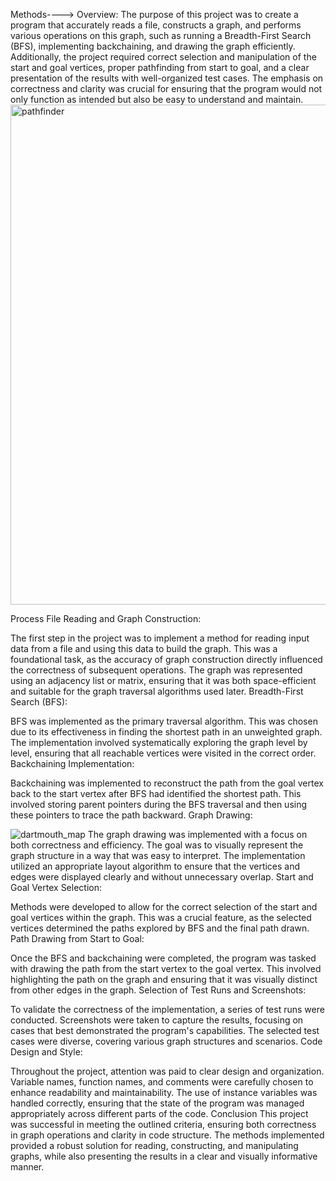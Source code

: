 Methods---->
Overview:
The purpose of this project was to create a program that accurately reads a file, constructs a graph, and performs various operations on this graph, such as running a Breadth-First Search (BFS), implementing backchaining, and drawing the graph efficiently. Additionally, the project required correct selection and manipulation of the start and goal vertices, proper pathfinding from start to goal, and a clear presentation of the results with well-organized test cases. The emphasis on correctness and clarity was crucial for ensuring that the program would not only function as intended but also be easy to understand and maintain.
<img width="800" alt="pathfinder" src="https://github.com/user-attachments/assets/f8f21b42-7a0b-4a1f-96ed-cb1b5b05796f">

Process
File Reading and Graph Construction:

The first step in the project was to implement a method for reading input data from a file and using this data to build the graph. This was a foundational task, as the accuracy of graph construction directly influenced the correctness of subsequent operations. The graph was represented using an adjacency list or matrix, ensuring that it was both space-efficient and suitable for the graph traversal algorithms used later.
Breadth-First Search (BFS):

BFS was implemented as the primary traversal algorithm. This was chosen due to its effectiveness in finding the shortest path in an unweighted graph. The implementation involved systematically exploring the graph level by level, ensuring that all reachable vertices were visited in the correct order.
Backchaining Implementation:

Backchaining was implemented to reconstruct the path from the goal vertex back to the start vertex after BFS had identified the shortest path. This involved storing parent pointers during the BFS traversal and then using these pointers to trace the path backward.
Graph Drawing:

![dartmouth_map](https://github.com/user-attachments/assets/b74da2d3-febc-4822-aeaa-32401c2e435d)
The graph drawing was implemented with a focus on both correctness and efficiency. The goal was to visually represent the graph structure in a way that was easy to interpret. The implementation utilized an appropriate layout algorithm to ensure that the vertices and edges were displayed clearly and without unnecessary overlap.
Start and Goal Vertex Selection:

Methods were developed to allow for the correct selection of the start and goal vertices within the graph. This was a crucial feature, as the selected vertices determined the paths explored by BFS and the final path drawn.
Path Drawing from Start to Goal:

Once the BFS and backchaining were completed, the program was tasked with drawing the path from the start vertex to the goal vertex. This involved highlighting the path on the graph and ensuring that it was visually distinct from other edges in the graph.
Selection of Test Runs and Screenshots:

To validate the correctness of the implementation, a series of test runs were conducted. Screenshots were taken to capture the results, focusing on cases that best demonstrated the program's capabilities. The selected test cases were diverse, covering various graph structures and scenarios.
Code Design and Style:

Throughout the project, attention was paid to clear design and organization. Variable names, function names, and comments were carefully chosen to enhance readability and maintainability. The use of instance variables was handled correctly, ensuring that the state of the program was managed appropriately across different parts of the code.
Conclusion
This project was successful in meeting the outlined criteria, ensuring both correctness in graph operations and clarity in code structure. The methods implemented provided a robust solution for reading, constructing, and manipulating graphs, while also presenting the results in a clear and visually informative manner.

